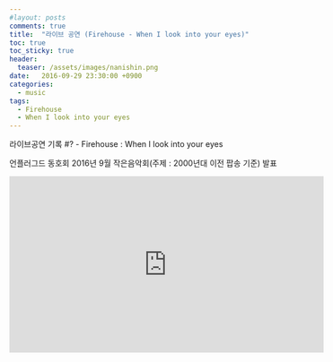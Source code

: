 ```yaml
---
#layout: posts
comments: true
title:  "라이브 공연 (Firehouse - When I look into your eyes)"
toc: true
toc_sticky: true
header:
  teaser: /assets/images/nanishin.png
date:   2016-09-29 23:30:00 +0900
categories:
  - music
tags:
  - Firehouse
  - When I look into your eyes
---
```

라이브공연 기록 #? - Firehouse : When I look into your eyes

언플러그드 동호회 2016년 9월 작은음악회(주제 : 2000년대 이전 팝송 기준) 발표

<iframe width="560" height="315" src="https://www.youtube-nocookie.com/embed/DU4bUABq3BM" frameborder="0" allow="autoplay; encrypted-media" allowfullscreen></iframe>


